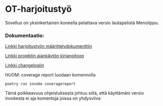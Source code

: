 # OT-harjoitustyö
Sovellus on yksinkertainen koneella pelattava versio lautapelistä Menolippu.

### Dokumentaatio:

[Linkki harjoitustyön määrittelydokumenttiin](https://github.com/t11us/ot-harjoitustyo/blob/master/ticket_to_ride_app/dokumentaatio/vaativuusmaarittely.md)

[Linkki projektin ajankäytön kirjanpitoon](https://github.com/t11us/ot-harjoitustyo/blob/master/ticket_to_ride_app/dokumentaatio/aikakirjanpito.md)

[Linkki changelogiin](https://github.com/t11us/ot-harjoitustyo/blob/master/ticket_to_ride_app/changelog.md)


HUOM: coverage report luodaan komennolla
```
poetry run invoke coveragereport
```
Tämä poikkeavuus ohjeistuksesta johtuu siitä, että käyttämäni versio invokesta ei aja komentoja joissa on yhdysviiva
